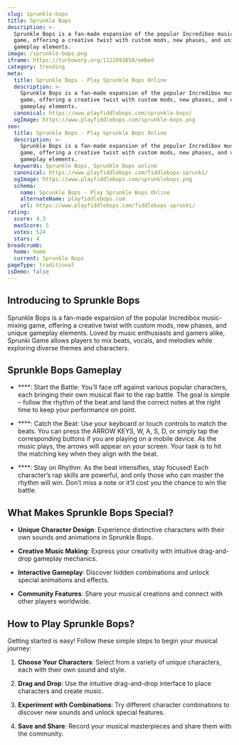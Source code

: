```yaml
---
slug: sprunkle-bops
title: Sprunkle Bops
description: >-
  Sprunkle Bops is a fan-made expansion of the popular Incredibox music-mixing
  game, offering a creative twist with custom mods, new phases, and unique
  gameplay elements.
image: /sprunkle-bops.png
iframe: https://turbowarp.org/1122091658/embed
category: trending
meta:
  title: Sprunkle Bops - Play Sprunkle Bops Online
  description: >-
    Sprunkle Bops is a fan-made expansion of the popular Incredibox music-mixing
    game, offering a creative twist with custom mods, new phases, and unique
    gameplay elements.
  canonical: https://www.playfiddlebops.com/sprunkle-bops/
  ogImage: https://www.playfiddlebops.com/sprunkle-bops.png
seo:
  title: Sprunkle Bops - Play Sprunkle Bops Online
  description: >-
    Sprunkle Bops is a fan-made expansion of the popular Incredibox music-mixing
    game, offering a creative twist with custom mods, new phases, and unique
    gameplay elements.
  keywords: Sprunkle Bops, Sprunkle Bops online
  canonical: https://www.playfiddlebops.com/fiddlebops-sprunki/
  ogImage: https://www.playfiddlebops.com/sprunklebops.png
  schema:
    name: Sprunkle Bops - Play Sprunkle Bops Online
    alternateName: playfiddlebops.com
    url: https://www.playfiddlebops.com/fiddlebops-sprunki/
rating:
  score: 4.3
  maxScore: 5
  votes: 524
  stars: 4
breadcrumb:
  home: home
  current: Sprunkle Bops
pageType: traditional
isDemo: false
---
```


## Introducing to Sprunkle Bops

Sprunkle Bops is a fan-made expansion of the popular Incredibox music-mixing game, offering a creative twist with custom mods, new phases, and unique gameplay elements. Loved by music enthusiasts and gamers alike, Sprunki Game allows players to mix beats, vocals, and melodies while exploring diverse themes and characters.

## Sprunkle Bops Gameplay

- ****: Start the Battle: You’ll face off against various popular characters, each bringing their own musical flair to the rap battle. The goal is simple – follow the rhythm of the beat and land the correct notes at the right time to keep your performance on point.

- ****: Catch the Beat: Use your keyboard or touch controls to match the beats. You can press the ARROW KEYS, W, A, S, D, or simply tap the corresponding buttons if you are playing on a mobile device. As the music plays, the arrows will appear on your screen. Your task is to hit the matching key when they align with the beat.

- ****: Stay on Rhythm: As the beat intensifies, stay focused! Each character’s rap skills are powerful, and only those who can master the rhythm will win. Don’t miss a note or it’ll cost you the chance to win the battle.

## What Makes Sprunkle Bops Special?

- **Unique Character Design**: Experience distinctive characters with their own sounds and animations in Sprunkle Bops.

- **Creative Music Making**: Express your creativity with intuitive drag-and-drop gameplay mechanics.

- **Interactive Gameplay**: Discover hidden combinations and unlock special animations and effects.

- **Community Features**: Share your musical creations and connect with other players worldwide.

## How to Play Sprunkle Bops?

Getting started is easy! Follow these simple steps to begin your musical journey:

1. **Choose Your Characters**: Select from a variety of unique characters, each with their own sound and style.

1. **Drag and Drop**: Use the intuitive drag-and-drop interface to place characters and create music.

1. **Experiment with Combinations**: Try different character combinations to discover new sounds and unlock special features.

1. **Save and Share**: Record your musical masterpieces and share them with the community.
